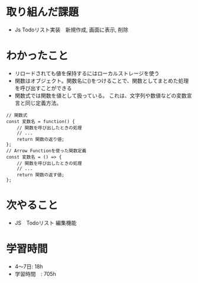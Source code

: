 # 取り組んだ課題
-  Js Todoリスト実装　新規作成, 画面に表示, 削除
# わかったこと
- リロードされても値を保持するにはローカルストレージを使う
- 関数はオブジェクト。関数名に()をつけることで、関数としてまとめた処理を呼び出すことができる
- 関数式では関数を値として扱っている。 これは、文字列や数値などの変数宣言と同じ定義方法。
```
// 関数式
const 変数名 = function() {
    // 関数を呼び出したときの処理
    // ...
    return 関数の返り値;
};
// Arrow Functionを使った関数定義
const 変数名 = () => {
    // 関数を呼び出したときの処理
    // ...
    return 関数の返す値;
};
```
# 次やること
- JS　Todoリスト 編集機能
# 学習時間
- 4〜7日: 18h
- 学習時間　: 705h
